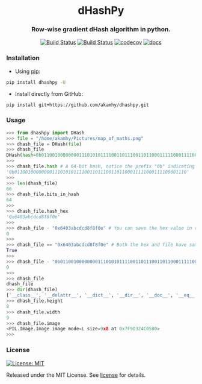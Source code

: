 <div align="center">

<h1> dHashPy </h1>

<h3>Row-wise gradient dHash algorithm in python.</h3>

</div>

<p align="center">
<a href="https://github.com/akamhy/dhashpy/actions?query=workflow%3AUbuntu"><img alt="Build Status" src="https://github.com/akamhy/dhashpy/workflows/Ubuntu/badge.svg"></a>
<a href="https://github.com/akamhy/dhashpy/actions?query=workflow%3AWindows"><img alt="Build Status" src="https://github.com/akamhy/dhashpy/workflows/Windows/badge.svg"></a>
<a href="https://codecov.io/gh/akamhy/dhashpy"><img alt="codecov" src="https://codecov.io/gh/akamhy/dhashpy/branch/main/graph/badge.svg?token=HVwlPMnsPA"></a>
<a href="https://dhashpy.readthedocs.io/en/latest/"><img alt="docs" src="https://readthedocs.org/projects/dhashpy/badge/?version=latest&style=flat"></a>
</p>


### Installation

  - Using [pip](https://en.wikipedia.org/wiki/Pip_(package_manager)):

```bash
pip install dhashpy -U
```

  - Install directly from GitHub:

```bash
pip install git+https://github.com/akamhy/dhashpy.git
```

### Usage
```python
>>> from dhashpy import DHash
>>> file = "/home/akamhy/Pictures/map_of_maths.png"
>>> dhash_file = DHash(file)
>>> dhash_file
DHash(hash=0b0110010000000011101010111100110111001101100011111000111100001110, hash_hex=0x6403abcdcd8f8f0e, path=/home/akamhy/Pictures/map_of_maths.png)
>>> 
>>> dhash_file.hash # A 64-bit hash, notice the prefix "0b" indicating it's binary. Total string length = 64 + 2 = 66
'0b0110010000000011101010111100110111001101100011111000111100001110'
>>> 
>>> len(dhash_file)
66
>>> dhash_file.bits_in_hash
64
>>> 
>>> dhash_file.hash_hex
'0x6403abcdcd8f8f0e'
>>> 
>>> dhash_file - "0x6403abcdcd8f8f0e" # You can save the hex value in database to compare later
0
>>>
>>> dhash_file == "0x6403abcdcd8f8f0e" # Both the hex and file have same binary hash.
True
>>> 
>>> dhash_file - "0b0110010000000011101010111100110111001101100011111000111100001110" # You may also save the binary hash value for matching but hex value are smaller
0
>>>          
>>> dhash_file
dhash_file
>>> dir(dhash_file)
['__class__', '__delattr__', '__dict__', '__dir__', '__doc__', '__eq__', '__format__', '__ge__', '__getattribute__', '__gt__', '__hash__', '__init__', '__init_subclass__', '__le__', '__len__', '__lt__', '__module__', '__ne__', '__new__', '__reduce__', '__reduce_ex__', '__repr__', '__setattr__', '__sizeof__', '__str__', '__sub__', '__subclasshook__', '__weakref__', 'bin2hex', 'bits_in_hash', 'calc_hash', 'hamming_distance', 'hash', 'hash_hex', 'height', 'hex2bin', 'image', 'path', 'width']
>>> dhash_file.height
8
>>> dhash_file.width
9
>>> dhash_file.image
<PIL.Image.Image image mode=L size=9x8 at 0x7F9D324C0580>
>>> 

```


### License
[![License: MIT](https://img.shields.io/badge/License-MIT-green.svg)](https://github.com/akamhy/dhashpy/blob/main/LICENSE)


Released under the MIT License. See
[license](https://github.com/akamhy/dhashpy/blob/master/LICENSE) for details.
